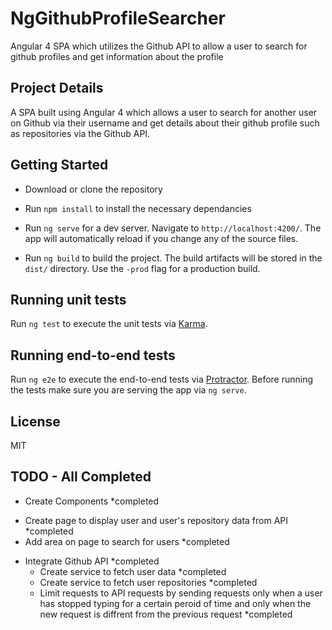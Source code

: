 # NgGithubProfileSearcher
Angular 4 SPA which utilizes the Github API to allow a user to search for github profiles and get information about the profile

## Project Details

A SPA built using Angular 4 which allows a user to search for another user on Github via their username and get details about their github profile such as repositories via the Github API.


## Getting Started

* Download or clone the repository

* Run `npm install` to install the necessary dependancies

* Run `ng serve` for a dev server. Navigate to `http://localhost:4200/`. The app will          automatically reload if you change any of the source files.

* Run `ng build` to build the project. The build artifacts will be stored in the `dist/`       directory. Use the `-prod` flag for a production build.

## Running unit tests

Run `ng test` to execute the unit tests via [Karma](https://karma-runner.github.io).

## Running end-to-end tests

Run `ng e2e` to execute the end-to-end tests via [Protractor](http://www.protractortest.org/).
Before running the tests make sure you are serving the app via `ng serve`.

## License
MIT

## TODO - All Completed

* Create Components *completed
 - Create page to display user and user's repository data from API *completed
 - Add area on page to search for users *completed

* Integrate Github API *completed
  - Create service to fetch user data *completed
  - Create service to fetch user repositories *completed
  - Limit requests to API requests by sending requests only when a user has stopped typing for a         certain peroid of time and only when the new request is diffrent from the previous request           *completed

